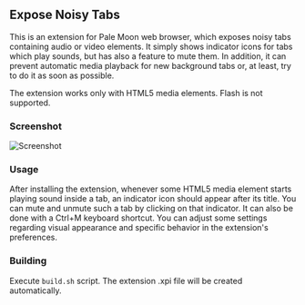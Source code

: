 ## Expose Noisy Tabs
This is an extension for Pale Moon web browser, which exposes noisy tabs containing audio or video elements. It simply shows indicator icons for tabs which play sounds, but has also a feature to mute them. In addition, it can prevent automatic media playback for new background tabs or, at least, try to do it as soon as possible.

The extension works only with HTML5 media elements. Flash is not supported.

### Screenshot
![Screenshot](http://i.imgur.com/kprb5Qz.png)

### Usage
After installing the extension, whenever some HTML5 media element starts playing sound inside a tab, an indicator icon should appear after its title. You can mute and unmute such a tab by clicking on that indicator. It can also be done with a Ctrl+M keyboard shortcut. You can adjust some settings regarding visual appearance and specific behavior in the extension's preferences.

### Building
Execute `build.sh` script. The extension .xpi file will be created automatically.